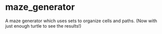 # maze_generator
A maze generator which uses sets to organize cells and paths.
(Now with just enough turtle to see the results!)
